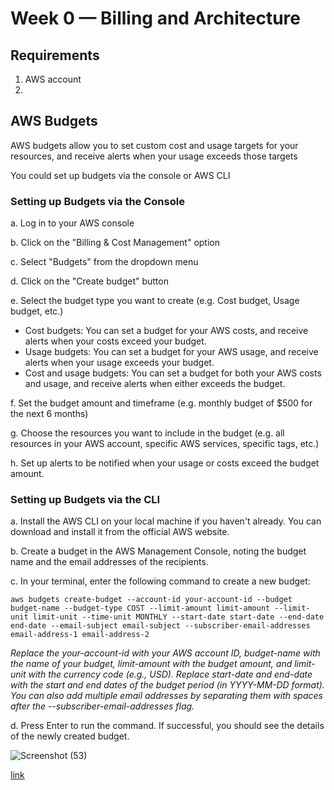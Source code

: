 # Week 0 — Billing and Architecture

## Requirements
1. AWS account
2. 

## AWS Budgets
AWS budgets allow you to set custom cost and usage targets for your resources, and receive alerts when your usage exceeds those targets


You could set up budgets via the console or AWS CLI

### Setting up Budgets via the Console

a. Log in to your AWS console

b. Click on the "Billing & Cost Management" option

c. Select "Budgets" from the dropdown menu

d. Click on the "Create budget" button

e. Select the budget type you want to create (e.g. Cost budget, Usage budget, etc.)

- Cost budgets: You can set a budget for your AWS costs, and receive alerts when your costs exceed your budget.
- Usage budgets: You can set a budget for your AWS usage, and receive alerts when your usage exceeds your budget.
- Cost and usage budgets: You can set a budget for both your AWS costs and usage, and receive alerts when either exceeds the budget.

f. Set the budget amount and timeframe (e.g. monthly budget of $500 for the next 6 months)

g. Choose the resources you want to include in the budget (e.g. all resources in your AWS account, specific AWS services, specific tags, etc.)

h. Set up alerts to be notified when your usage or costs exceed the budget amount.

### Setting up Budgets via the CLI

a. Install the AWS CLI on your local machine if you haven't already. You can download and install it from the official AWS website.

b. Create a budget in the AWS Management Console, noting the budget name and the email addresses of the recipients.

c. In your terminal, enter the following command to create a new budget:

```
aws budgets create-budget --account-id your-account-id --budget budget-name --budget-type COST --limit-amount limit-amount --limit-unit limit-unit --time-unit MONTHLY --start-date start-date --end-date end-date --email-subject email-subject --subscriber-email-addresses email-address-1 email-address-2

```

*Replace the your-account-id with your AWS account ID, budget-name with the name of your budget, limit-amount with the budget amount, and limit-unit with the currency code (e.g., USD). Replace start-date and end-date with the start and end dates of the budget period (in YYYY-MM-DD format). You can also add multiple email addresses by separating them with spaces after the --subscriber-email-addresses flag.*

d. Press Enter to run the command. If successful, you should see the details of the newly created budget.


![Screenshot (53)](https://user-images.githubusercontent.com/110903886/219217558-31c93fae-8f29-4303-9579-f64e03f6f80b.png)

[link](https://lucid.app/lucidchart/d8ada944-82ba-4131-8eac-46233bdfbae8/edit?viewport_loc=-774%2C-96%2C3330%2C1461%2C0_0&invitationId=inv_4141424b-aae1-4e6d-90a2-a8c78987c1e7)
